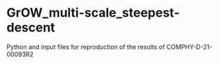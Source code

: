 # GrOW_multi-scale_steepest-descent
Python and input files for reproduction of the results of COMPHY-D-21-00093R2
